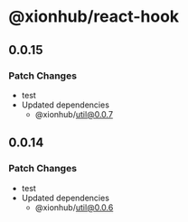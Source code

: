 # @xionhub/react-hook

## 0.0.15

### Patch Changes

- test
- Updated dependencies
  - @xionhub/util@0.0.7

## 0.0.14

### Patch Changes

- test
- Updated dependencies
  - @xionhub/util@0.0.6
